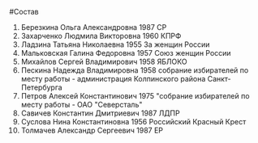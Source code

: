 #Состав
1. Березкина Ольга Александровна 1987 СР
2. Захарченко Людмила Викторовна 1960 КПРФ
3. Ладзина Татьяна Николаевна 1955 За женщин России
4. Мальковская Галина Федоровна 1957 Союз женщин России
5. Михайлов Сергей Владимирович 1958 ЯБЛОКО
6. Пескина Надежда Владимировна 1958 собрание избирателей по месту работы - администрация Колпинского района Санкт-Петербурга
7. Петров Алексей Константинович 1975 \"собрание избирателей по месту работы - ОАО \"Северсталь\"
8. Савичев Константин Дмитриевич 1987 ЛДПР
9. Суслова Нина Константиновна 1956 Российский Красный Крест
10. Толмачев Александр Сергеевич 1987 ЕР
